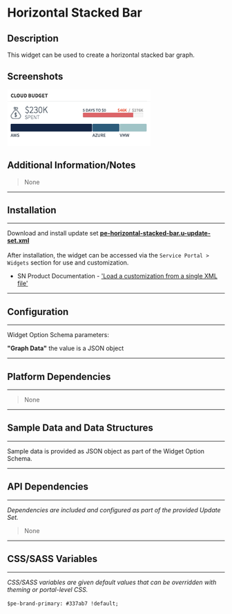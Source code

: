 # Horizontal Stacked Bar

## Description

This widget can be used to create a horizontal stacked bar graph.

## Screenshots
![alt text](../images/pe-horizontal-stacked-bar.png "Horizontal Stacked Bar Widget")

## Additional Information/Notes
> None
---
## Installation
---
Download and install update set **[pe-horizontal-stacked-bar.u-update-set.xml](https://github.com/platform-experience/serviceportal-widget-library/blob/master/pe-horizontal-stacked-bar/pe-horizontal-stacked-bar.u-update-set.xml)** <br/><br/>
After installation, the widget can be accessed via the `Service Portal > Widgets` section for use and customization.<br/>
* SN Product Documentation - ['Load a customization from a single XML file'](https://docs.servicenow.com/bundle/jakarta-application-development/page/build/system-update-sets/task/t_SaveAnUpdateSetAsAnXMLFile.html)

---
## Configuration
---
Widget Option Schema parameters:

**"Graph Data"** the value is a JSON object

---
## Platform Dependencies
---
> None
---
## Sample Data and Data Structures
---
Sample data is provided as JSON object as part of the Widget Option Schema.

---
## API Dependencies
---
<i>Dependencies are included and configured as part of the provided Update Set.</i>
> None
---
## CSS/SASS Variables
---
_CSS/SASS variables are given default values that can be overridden with theming or portal-level CSS._

`$pe-brand-primary: #337ab7 !default;`
